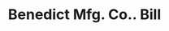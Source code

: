 ---
doi: 10.7916/D8BS0489
date_other: '1907'
date_other_textual: '1907'
form: printed ephemera
genre:
- Invoices
name:
- Benedict Mfg. Co.
object_in_context_url: https://biggert.cul.columbia.edu/items/view/ave_biggert_00913
subject_hierarchical_geographic:
- East Syracuse, New York, United States
subject_name:
- Benedict Mfg. Co.
title: Benedict Mfg. Co.. Bill
sort_title: Benedict Mfg. Co.. Bill
call_number: ave_biggert_00913
coordinates:
- 43.06444444444444,-76.07027777777778
pid: ave_biggert_00913
identifiers: ave_biggert_00913
canvas_id: ldpd:396182
permalink: "/items/ave_biggert_00913/"
layout: iiif-image-page
---